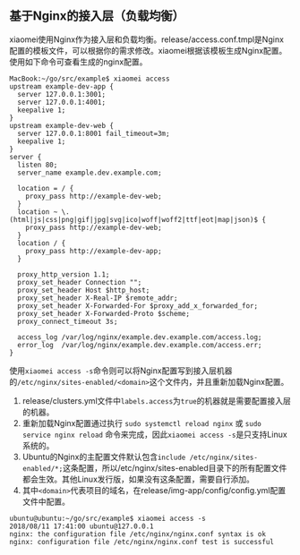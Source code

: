 ## 基于Nginx的接入层（负载均衡）

xiaomei使用Nginx作为接入层和负载均衡。release/access.conf.tmpl是Nginx配置的模板文件，可以根据你的需求修改。xiaomei根据该模板生成Nginx配置。 使用如下命令可查看生成的nginx配置。
```
MacBook:~/go/src/example$ xiaomei access
upstream example-dev-app {
  server 127.0.0.1:3001;
  server 127.0.0.1:4001;
  keepalive 1;
}
upstream example-dev-web {
  server 127.0.0.1:8001 fail_timeout=3m;
  keepalive 1;
}
server {
  listen 80;
  server_name example.dev.example.com;
  
  location = / {
    proxy_pass http://example-dev-web;
  }
  location ~ \.(html|js|css|png|gif|jpg|svg|ico|woff|woff2|ttf|eot|map|json)$ {
    proxy_pass http://example-dev-web;
  }
  location / {
    proxy_pass http://example-dev-app;
  }

  proxy_http_version 1.1;
  proxy_set_header Connection "";
  proxy_set_header Host $http_host;
  proxy_set_header X-Real-IP $remote_addr;
  proxy_set_header X-Forwarded-For $proxy_add_x_forwarded_for;
  proxy_set_header X-Forwarded-Proto $scheme;
  proxy_connect_timeout 3s;

  access_log /var/log/nginx/example.dev.example.com/access.log;
  error_log  /var/log/nginx/example.dev.example.com/access.err;
}
```
使用`xiaomei access -s`命令则可以将Nginx配置写到接入层机器的`/etc/nginx/sites-enabled/<domain>`这个文件内，并且重新加载Nginx配置。
1. release/clusters.yml文件中`labels.access`为`true`的机器就是需要配置接入层的机器。
2. 重新加载Nginx配置通过执行 `sudo systemctl reload nginx` 或 `sudo service nginx reload` 命令来完成，因此`xiaomei access -s`是只支持Linux系统的。
3. Ubuntu的Nginx的主配置文件默认包含`include /etc/nginx/sites-enabled/*;`这条配置，所以/etc/nginx/sites-enabled目录下的所有配置文件都会生效。其他Linux发行版，如果没有这条配置，需要自行添加。
4. 其中`<domain>`代表项目的域名，在release/img-app/config/config.yml配置文件中配置。

```
ubuntu@ubuntu:~/go/src/example$ xiaomei access -s
2018/08/11 17:41:00 ubuntu@127.0.0.1
nginx: the configuration file /etc/nginx/nginx.conf syntax is ok
nginx: configuration file /etc/nginx/nginx.conf test is successful
```

